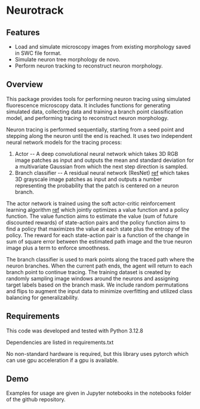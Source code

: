 # Neurotrack

## Features

- Load and simulate microscopy images from existing morphology saved in SWC file format.
- Simulate neuron tree morphology de novo.
- Perform neuron tracking to reconstruct neuron morphology.

## Overview

This package provides tools for performing neuron tracing using simulated fluorescence microscopy data. It includes functions for
generating simulated data, collecting data and training a branch point classification model, and performing tracing to
reconstruct neuron morphology.

Neuron tracing is performed sequentially, starting from a seed point and stepping along the neuron until the end is reached. It uses two independent neural network models for the tracing process: 
1. Actor -- A deep convolutional neural network which takes 3D RGB image patches as input and outputs the mean and standard deviation for a multivariate Gaussian from which the next step direction is sampled.  
2. Branch classifier -- A residual neural network (ResNet) [ref](https://www.cv-foundation.org/openaccess/content_cvpr_2016/papers/He_Deep_Residual_Learning_CVPR_2016_paper.pdf) which takes 3D grayscale image patches as input and outputs a number representing the probability that the patch is centered on a neuron branch.

The actor network is trained using the soft actor-critic reinforcement learning algorithm [ref](https://proceedings.mlr.press/v80/haarnoja18b/haarnoja18b.pdf) which jointly optimizes a value function and a policy function. The value function aims to estimate the value (sum of future discounted rewards) of state-action pairs and the policy function aims to find a policy that maximizes the value at each state plus the entropy of the policy. The reward for each state-action pair is a function of the change in sum of square error between the estimated path image and the true neuron image plus a term to enforce smoothness.

The branch classifier is used to mark points along the traced path where the neuron branches. When the current path ends, the agent will return to each branch point to continue tracing. The training dataset is created by randomly sampling image windows around the neurons and assigning target labels based on the branch mask. We include random permutations and flips to augment the input data to minimize overfitting and utilized class balancing for generalizability.

## Requirements

This code was developed and tested with Python 3.12.8 

Dependencies are listed in requirements.txt

No non-standard hardware is required, but this library uses pytorch which can use gpu acceleration if a gpu is available.


## Demo

Examples for usage are given in Jupyter notebooks in the notebooks folder of the github repository.


